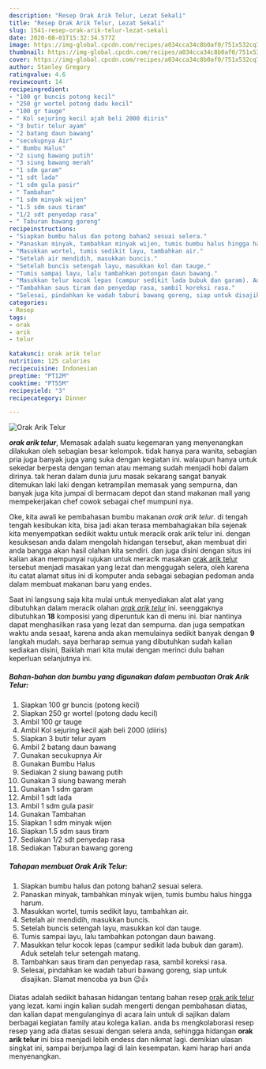 ```yaml
---
description: "Resep Orak Arik Telur, Lezat Sekali"
title: "Resep Orak Arik Telur, Lezat Sekali"
slug: 1541-resep-orak-arik-telur-lezat-sekali
date: 2020-08-01T15:32:34.577Z
image: https://img-global.cpcdn.com/recipes/a034cca34c8b0af0/751x532cq70/orak-arik-telur-foto-resep-utama.jpg
thumbnail: https://img-global.cpcdn.com/recipes/a034cca34c8b0af0/751x532cq70/orak-arik-telur-foto-resep-utama.jpg
cover: https://img-global.cpcdn.com/recipes/a034cca34c8b0af0/751x532cq70/orak-arik-telur-foto-resep-utama.jpg
author: Stanley Gregory
ratingvalue: 4.6
reviewcount: 14
recipeingredient:
- "100 gr buncis potong kecil"
- "250 gr wortel potong dadu kecil"
- "100 gr tauge"
- " Kol sejuring kecil ajah beli 2000 diiris"
- "3 butir telur ayam"
- "2 batang daun bawang"
- "secukupnya Air"
- " Bumbu Halus"
- "2 siung bawang putih"
- "3 siung bawang merah"
- "1 sdm garam"
- "1 sdt lada"
- "1 sdm gula pasir"
- " Tambahan"
- "1 sdm minyak wijen"
- "1.5 sdm saus tiram"
- "1/2 sdt penyedap rasa"
- " Taburan bawang goreng"
recipeinstructions:
- "Siapkan bumbu halus dan potong bahan2 sesuai selera."
- "Panaskan minyak, tambahkan minyak wijen, tumis bumbu halus hingga harum."
- "Masukkan wortel, tumis sedikit layu, tambahkan air."
- "Setelah air mendidih, masukkan buncis."
- "Setelah buncis setengah layu, masukkan kol dan tauge."
- "Tumis sampai layu, lalu tambahkan potongan daun bawang."
- "Masukkan telur kocok lepas (campur sedikit lada bubuk dan garam). Aduk setelah telur setengah matang."
- "Tambahkan saus tiram dan penyedap rasa, sambil koreksi rasa."
- "Selesai, pindahkan ke wadah taburi bawang goreng, siap untuk disajikan. Slamat mencoba ya bun 😉👍"
categories:
- Resep
tags:
- orak
- arik
- telur

katakunci: orak arik telur 
nutrition: 125 calories
recipecuisine: Indonesian
preptime: "PT12M"
cooktime: "PT55M"
recipeyield: "3"
recipecategory: Dinner

---
```



![Orak Arik Telur](https://img-global.cpcdn.com/recipes/a034cca34c8b0af0/751x532cq70/orak-arik-telur-foto-resep-utama.jpg)

<b><i>orak arik telur</i></b>, Memasak adalah suatu kegemaran yang menyenangkan dilakukan oleh sebagian besar kelompok. tidak hanya para wanita, sebagian pria juga banyak juga yang suka dengan kegiatan ini. walaupun hanya untuk sekedar berpesta dengan teman atau memang sudah menjadi hobi dalam dirinya. tak heran dalam dunia juru masak sekarang sangat banyak ditemukan laki laki dengan ketrampilan memasak yang sempurna, dan banyak juga kita jumpai di bermacam depot dan stand makanan mall yang mempekerjakan chef cowok sebagai chef mumpuni nya.



Oke, kita awali ke pembahasan bumbu makanan <i>orak arik telur</i>. di tengah tengah kesibukan kita, bisa jadi akan terasa membahagiakan bila sejenak kita menyempatkan sedikit waktu untuk meracik orak arik telur ini. dengan kesuksesan anda dalam mengolah hidangan tersebut, akan membuat diri anda bangga akan hasil olahan kita sendiri. dan juga disini dengan situs ini kalian akan mempunyai rujukan untuk meracik masakan <u>orak arik telur</u> tersebut menjadi masakan yang lezat dan menggugah selera, oleh karena itu catat alamat situs ini di komputer anda sebagai sebagian pedoman anda dalam membuat makanan baru yang endes.


Saat ini langsung saja kita mulai untuk menyediakan alat alat yang dibutuhkan dalam meracik olahan <u><i>orak arik telur</i></u> ini. seenggaknya dibutuhkan <b>18</b> komposisi yang diperuntuk kan di menu ini. biar nantinya dapat menghasilkan rasa yang lezat dan sempurna. dan juga sempatkan waktu anda sesaat, karena anda akan memulainya sedikit banyak dengan <b>9</b> langkah mudah. saya berharap semua yang dibutuhkan sudah kalian sediakan disini, Baiklah mari kita mulai dengan merinci dulu bahan keperluan selanjutnya ini.

<!--inarticleads1-->

##### Bahan-bahan dan bumbu yang digunakan dalam pembuatan Orak Arik Telur:

1. Siapkan 100 gr buncis (potong kecil)
1. Siapkan 250 gr wortel (potong dadu kecil)
1. Ambil 100 gr tauge
1. Ambil  Kol sejuring kecil ajah beli 2000 (diiris)
1. Siapkan 3 butir telur ayam
1. Ambil 2 batang daun bawang
1. Gunakan secukupnya Air
1. Gunakan  Bumbu Halus
1. Sediakan 2 siung bawang putih
1. Gunakan 3 siung bawang merah
1. Gunakan 1 sdm garam
1. Ambil 1 sdt lada
1. Ambil 1 sdm gula pasir
1. Gunakan  Tambahan
1. Siapkan 1 sdm minyak wijen
1. Siapkan 1.5 sdm saus tiram
1. Sediakan 1/2 sdt penyedap rasa
1. Sediakan  Taburan bawang goreng




<!--inarticleads2-->

##### Tahapan membuat Orak Arik Telur:

1. Siapkan bumbu halus dan potong bahan2 sesuai selera.
1. Panaskan minyak, tambahkan minyak wijen, tumis bumbu halus hingga harum.
1. Masukkan wortel, tumis sedikit layu, tambahkan air.
1. Setelah air mendidih, masukkan buncis.
1. Setelah buncis setengah layu, masukkan kol dan tauge.
1. Tumis sampai layu, lalu tambahkan potongan daun bawang.
1. Masukkan telur kocok lepas (campur sedikit lada bubuk dan garam). Aduk setelah telur setengah matang.
1. Tambahkan saus tiram dan penyedap rasa, sambil koreksi rasa.
1. Selesai, pindahkan ke wadah taburi bawang goreng, siap untuk disajikan. Slamat mencoba ya bun 😉👍




Diatas adalah sedikit bahasan hidangan tentang bahan resep <u>orak arik telur</u> yang lezat. kami ingin kalian sudah mengerti dengan pembahasan diatas, dan kalian dapat mengulanginya di acara lain untuk di sajikan dalam berbagai kegiatan family atau kolega kalian. anda bs mengkolaborasi resep resep yang ada diatas sesuai dengan selera anda, sehingga hidangan <b>orak arik telur</b> ini bisa menjadi lebih endess dan nikmat lagi. demikian ulasan singkat ini, sampai berjumpa lagi di lain kesempatan. kami harap hari anda menyenangkan.
